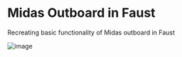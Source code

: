 # Midas Outboard in Faust

Recreating basic functionality of Midas outboard in Faust


![image](https://user-images.githubusercontent.com/21957617/196161467-e575d80c-8e3a-4059-9813-ddd21c45f3a7.png)

